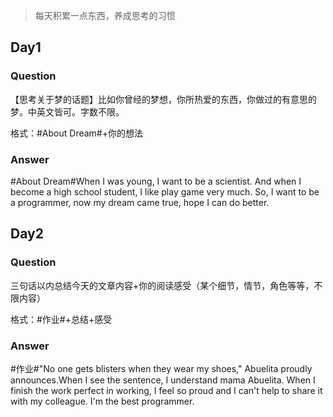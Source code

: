 > 每天积累一点东西，养成思考的习惯

## Day1
### Question

【思考关于梦的话题】比如你曾经的梦想，你所热爱的东西，你做过的有意思的梦。中英文皆可。字数不限。

格式：#About Dream#+你的想法

### Answer
#About Dream#When I was young, I want to be a scientist. And when I become a high school student, I like play game very much. So, I want to be a programmer, now my dream came true, hope I can do better.

## Day2
### Question
三句话以内总结今天的文章内容+你的阅读感受（某个细节，情节，角色等等，不限内容）

格式：#作业#+总结+感受

### Answer
#作业#"No one gets blisters when they wear my shoes," Abuelita proudly announces.When I see the sentence, I understand mama Abuelita. When I finish the work perfect in working, I feel so proud and I can't help to share it with my colleague. I'm the best programmer.